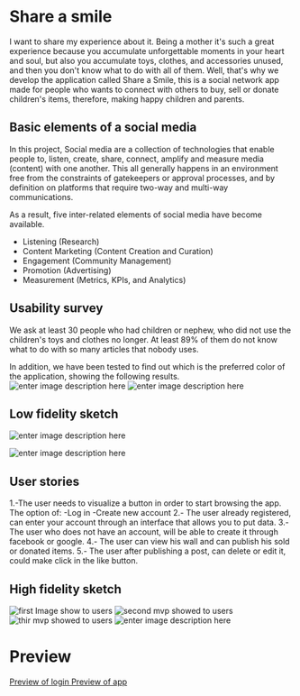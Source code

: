 # Share a smile

I want to share my experience about it. Being a mother it's such a great experience because you accumulate unforgettable moments in your heart and soul, but also you accumulate toys, clothes, and accessories unused, and then you don't know what to do with all of them. Well, that's why we develop the application called Share a Smile, this is a social network app made for people who wants to connect with others to buy, sell or donate children's items, therefore, making happy children and parents.


## Basic elements of a social media
In this project, Social media are a collection of technologies that enable people to, listen, create, share, connect, amplify and measure media (content) with one another. This all generally happens in an environment free from the constraints of gatekeepers or approval processes, and by definition on platforms that require two-way and multi-way communications.

As a result, five inter-related elements of social media have become available.

-   Listening (Research)
-   Content Marketing (Content Creation and Curation)
-   Engagement (Community Management)
-   Promotion (Advertising)
-   Measurement (Metrics, KPIs, and Analytics)

## Usability survey

We ask at least 30 people who had children or nephew, who did not use the children's toys and clothes no longer. At least 89% of them do not know what to do with so many articles that nobody uses.

In addition, we have been tested to find out which is the preferred color of the application, showing the following results.
![enter image description here](https://lh3.googleusercontent.com/q4yce2mZqxlTuVKIwseTSYkv7h6Fk3LzwdLUr2QVYpVCvaF3jzbbJrY1rEJMChasp1ypoCGW8jHd "Color survey")
![enter image description here](https://lh3.googleusercontent.com/kA3VEurE2uWxHM6Iz8OCz-rbQAfhONufu1RGvHojbP3qptYkPLcJddaDQhXjbyDHz-KlBLYN_o40 "winner option")

## Low fidelity sketch
![enter image description here](https://lh3.googleusercontent.com/TPvkiMaf9CeynJfwNgbwuosXdPRfDWP3jR9183N5fcGU-STOZ_UU4i6UP0IiMpOw7gqGTe4RjMb9)

![enter image description here](https://lh3.googleusercontent.com/DewagOWedWwQj6pv1wrSPqxGXJjSzo5fAd3Se5MhZxgMy0QeZYudI5KMDNIkpllqxrcnNaTFLLmi)

## User stories

1.-The user needs to visualize a button in order to start browsing the app. The option of:
 -Log in 
 -Create new account
 2.- The user already registered, can enter your account through an interface that allows you to put data.
 3.- The user who does not have an account, will be able to create it through facebook or google.
 4.- The user can view his wall and can publish his sold or donated items.
 5.- The user after publishing a post, can delete or edit it, could make click in the like button.

## High fidelity sketch

![first Image show to users](https://lh3.googleusercontent.com/GcnGMf4FEWmyWlPLUO3HSng6vMffwbJQ2H8wd5WqnWy0-PYj5e1y6yOmJE50WnQAXpy7b8wW0kav)
![second mvp showed to users](https://lh3.googleusercontent.com/lkEjYLfvsMRzsQLB0rs4XjxJ3zIn_-BJ0M7mSLn5QJFO0dJ2d5G1MTAGqyyplHf4QYHfD4VcAcbW "second image showed to users")
![thir mvp showed to users](https://lh3.googleusercontent.com/zKX-oYcjqoMG_z-EPMULIkclT9T4jQtmTcVpw37Vx0UHv31iqkNx20yMRus2KI342McinqZ8xUwN)
![enter image description here](https://lh3.googleusercontent.com/0pozYfA-kc3rcQHRyYTjRxaWLN9fkL2r69oT0BIeTZpmkbIQjhzG1O-hPvXUVSXv4WLrIxq--H66)

# Preview


[Preview of login ](https://drive.google.com/file/d/1nyRAumWiHsr1ptjom3iUwn5fixZmBJAm/view?usp=sharing)
[Preview of app](https://drive.google.com/file/d/1x-jCW2UuULeCQYmTAjXTVTnHBRUxyzhn/view?usp=sharing)